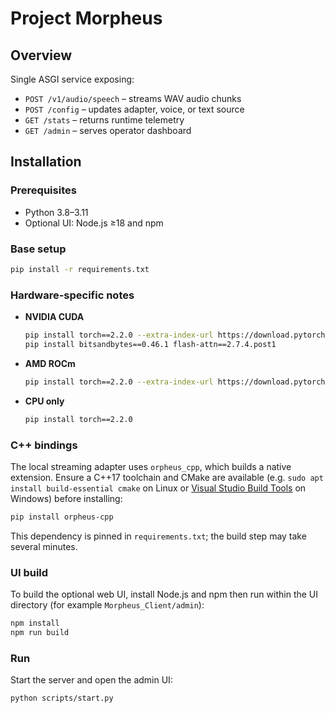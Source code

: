 # Project Morpheus

## Overview

Single ASGI service exposing:

- `POST /v1/audio/speech` – streams WAV audio chunks
- `POST /config` – updates adapter, voice, or text source
- `GET /stats` – returns runtime telemetry
- `GET /admin` – serves operator dashboard

## Installation

### Prerequisites
- Python 3.8–3.11
- Optional UI: Node.js ≥18 and npm

### Base setup
```bash
pip install -r requirements.txt
```

### Hardware-specific notes
- **NVIDIA CUDA**
  ```bash
  pip install torch==2.2.0 --extra-index-url https://download.pytorch.org/whl/cu124
  pip install bitsandbytes==0.46.1 flash-attn==2.7.4.post1
  ```
- **AMD ROCm**
  ```bash
  pip install torch==2.2.0 --extra-index-url https://download.pytorch.org/whl/rocm6.2
  ```
- **CPU only**
  ```bash
  pip install torch==2.2.0
  ```

### C++ bindings
The local streaming adapter uses `orpheus_cpp`, which builds a native extension. Ensure a C++17 toolchain and CMake are available (e.g. `sudo apt install build-essential cmake` on Linux or [Visual Studio Build Tools](https://visualstudio.microsoft.com/visual-cpp-build-tools/) on Windows) before installing:

```bash
pip install orpheus-cpp
```

This dependency is pinned in `requirements.txt`; the build step may take several minutes.

### UI build
To build the optional web UI, install Node.js and npm then run within the UI directory (for example `Morpheus_Client/admin`):
```bash
npm install
npm run build
```

### Run
Start the server and open the admin UI:
```bash
python scripts/start.py
```
